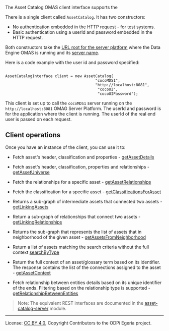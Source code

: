 <!-- SPDX-License-Identifier: CC-BY-4.0 -->
<!-- Copyright Contributors to the ODPi Egeria project. -->


The Asset Catalog OMAS client interface supports the 


There is a single client called `AssetCatalog`.  It has two constructors:

* No authentication embedded in the HTTP request - for test systems.
* Basic authentication using a userId and password embedded in the HTTP request.

Both constructors take the [URL root for the server platform](../../../../../docs/concepts/client-server/omas-server-url-root.md)
where the Data Engine OMAS is running and its [server name](../../../../../docs/concepts/client-server/omas-server-name.md).

Here is a code example with the user id and password specified:

```

AssetCatalogInterface client = new AssetCatalog(
                                        "cocoMDS1",
                                        "http://localhost:8081",
                                         "cocoUI",
                                         "cocoUIPassword");

```

This client is set up to call the `cocoMDS1` server running on the `http://localhost:8081`
OMAG Server Platform.  The userId and password is for the application
where the client is running.  The userId of the real end user is passed
on each request.

## Client operations

Once you have an instance of the client, you can use it to:
* Fetch asset's header, classification and properties - [getAssetDetails]()

* Fetch asset's header, classification, properties and relationships - [getAssetUniverse]()

* Fetch the relationships for a specific asset - [getAssetRelationships]()

* Fetch the classification for a specific asset - [getClassificationsForAsset]()

* Returns a sub-graph of intermediate assets that connected two assets - [getLinkingAssets]()

* Return a sub-graph of relationships that connect two assets - [getLinkingRelationships]()


* Returns the sub-graph that represents the list of assets that in neighborhood of the given asset - [getAssetsFromNeighborhood]()

* Return a list of assets matching the search criteria without the full context [searchByType]()

* Return the full context of an asset/glossary term based on its identifier. The response contains the list of the connections assigned to the asset - [getAssetContext]()

* Fetch relationship between entities details based on its unique identifier of the ends. Filtering based on the relationship type is supported - [getRelationshipBetweenEntities]()

> Note: The equivalent REST interfaces are documented in the
[asset-catalog-server](../../../asset-catalog-server/README.md)
module.


----
License: [CC BY 4.0](https://creativecommons.org/licenses/by/4.0/),
Copyright Contributors to the ODPi Egeria project.